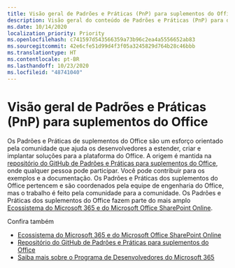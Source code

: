 ```yaml
---
title: Visão geral de Padrões e Práticas (PnP) para suplementos do Office
description: Visão geral do conteúdo de Padrões e Práticas (PnP) para desenvolvedores suplementos do Office.
ms.date: 10/14/2020
localization_priority: Priority
ms.openlocfilehash: c741597d543566359a73b96c2ea4a5556652ab83
ms.sourcegitcommit: 42e6cfe51d99d4f3f05a3245829d764b28c46bbb
ms.translationtype: HT
ms.contentlocale: pt-BR
ms.lasthandoff: 10/23/2020
ms.locfileid: "48741040"
---
```

# <a name="overview-of-patterns-and-practices-pnp-for-office-add-ins"></a>Visão geral de Padrões e Práticas (PnP) para suplementos do Office

Os Padrões e Práticas de suplementos do Office são um esforço orientado pela comunidade que ajuda os desenvolvedores a estender, criar e implantar soluções para a plataforma do Office. A origem é mantida na [repositório do GitHub de Padrões e Práticas para suplementos do Office](https://github.com/OfficeDev/PnP-OfficeAddins), onde qualquer pessoa pode participar. Você pode contribuir para os exemplos e a documentação. Os Padrões e Práticas dos suplementos do Office pertencem e são coordenados pela equipe de engenharia do Office, mas o trabalho é feito pela comunidade para a comunidade. Os Padrões e Práticas dos suplementos do Office fazem parte do mais amplo [Ecossistema do Microsoft 365 e do Microsoft Office SharePoint Online](https://developer.microsoft.com/office/blogs/microsoft-365-sharepoint-ecosystem-pnp-august-2020-update/).

Confira também
- [Ecossistema do Microsoft 365 e do Microsoft Office SharePoint Online](https://developer.microsoft.com/office/blogs/microsoft-365-sharepoint-ecosystem-pnp-august-2020-update/)
- [Repositório do GitHub de Padrões e Práticas para suplementos do Office](https://github.com/OfficeDev/PnP-OfficeAddins)
- [Saiba mais sobre o Programa de Desenvolvedores do Microsoft 365](https://developer.microsoft.com/microsoft-365/dev-program)
